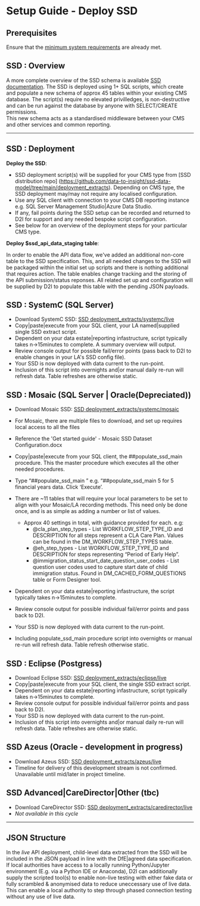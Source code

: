# Setup Guide - Deploy SSD

## Prerequisites
Ensure that the [minimum system requirements](system_requirements.md) are already met.


## SSD : Overview

A more complete overview of the SSD schema is available [SSD documentation](https://data-to-insight.github.io/ssd-data-model).
The SSD is deployed using 1+ SQL scripts, which create and populate a new schema of approx 45 tables within your existing CMS database. The script(s) require no elevated privilledges, is non-destructive and can be run against the database by anyone with SELECT/CREATE permissions.   
This new schema acts as a standardised middleware between your CMS and other services and common reporting. 

---

## SSD : Deployment

**Deploy the SSD**:

 - SSD deployment script(s) will be supplied for your CMS type from [SSD distribution repo] (https://github.com/data-to-insight/ssd-data-model/tree/main/deployment_extracts). Depending on CMS type, the SSD deployment may/may not require any localised configuration. 
 - Use any SQL client with connection to your CMS DB reporting instance e.g. SQL Server Management Studio|Azure Data Studio.
 - If any, fail points during the SSD setup can be recorded and returned to D2I for support and any needed bespoke script configuration.
 - See below for an overview of the deployment steps for your particular CMS type. 

**Deploy $ssd_api_data_staging table**:

   In order to enable the API data flow, we've added an additional non-core table to the SSD specification. This, and all needed changes to the SSD will be packaged within the initial set up scripts and there is nothing additional that requires action. The table enables change tracking and the storing of the API submission/status reponses. All related set up and configuration will be supplied by D2I to populate this table with the pending JSON payloads.


## SSD : SystemC (SQL Server)

- Download SystemC SSD: [SSD deployment_extracts/systemc/live](https://github.com//workspaces/ssd-data-model/deployment_extracts_la_release/)
- Copy|paste|execute from your SQL client, your LA named|supplied single SSD extract script.
- Dependent on your data estate|reporting infastructure, script typically takes n->15minutes to complete. A summary overview will output. 
- Review console output for possible fail/error points (pass back to D2I to enable changes in your LA's SSD config file).
- Your SSD is now deployed with data current to the run-point. 
- Inclusion of this script into overnights and|or manual daily re-run will refresh data. Table refreshes are otherwise static. 

## SSD : Mosaic (SQL Server | Oracle(Depreciated))

- Download Mosaic SSD: [SSD deployment_extracts/systemc/mosaic](https://github.com/data-to-insight/ssd-data-model/tree/main/deployment_extracts/mosaic/live)
- For Mosaic, there are multiple files to download, and set up requires local access to all the files
- Reference the 'Get started guide' - Mosaic SSD Dataset Configuration.docx
- Copy|paste|execute from your SQL client, the ##populate_ssd_main procedure. This the master procedure which executes all the other needed procedures.
- Type “##populate_ssd_main <your desired number of financial years>” e.g. “##populate_ssd_main 5 for 5 financial years data.  Click ‘Execute’.
- There are ~11 tables that will require your local parameters to be set to align with your Mosaic/LA recording methods. This need only be done
once, and is as simple as adding a number or list of values. 
  - Approx 40 settings in total, with guidance provided for each. e.g:
    - @cla_plan_step_types - List WORKFLOW_STEP_TYPE_ID and DESCRIPTION for all steps represent a CLA Care Plan. Values can be found in the DM_WORKFLOW_STEP_TYPES table.
    - @eh_step_types - List WORKFLOW_STEP_TYPE_ID and DESCRIPTION for steps representing “Period of Early Help”.
    - @immigration_status_start_date_question_user_codes - List question user codes used to capture start date of child immigration status. Found in DM_CACHED_FORM_QUESTIONS table or Form Designer tool.

- Dependent on your data estate|reporting infastructure, the script typically takes n->15minutes to complete.  
- Review console output for possible individual fail/error points and pass back to D2I. 
- Your SSD is now deployed with data current to the run-point. 
- Including populate_ssd_main procedure script into overnights or manual re-run will refresh data. Table refresh otherwise static. 

## SSD : Eclipse (Postgress)

- Download Eclipse SSD: [SSD deployment_extracts/eclipse/live](https://github.com/data-to-insight/ssd-data-model/tree/main/deployment_extracts/eclipse/live)
- Copy|paste|execute from your SQL client, the single SSD extract script.
- Dependent on your data estate|reporting infastructure, script typically takes n->15minutes to complete.  
- Review console output for possible individual fail/error points and pass back to D2I. 
- Your SSD is now deployed with data current to the run-point. 
- Inclusion of this script into overnights and|or manual daily re-run will refresh data. Table refreshes are otherwise static. 

## SSD Azeus (Oracle - development in progress)

- Download Azeus SSD: [SSD deployment_extracts/azeus/live](https://github.com/data-to-insight/ssd-data-model/tree/main/deployment_extracts/azeus/live)
- Timeline for delivery of this development stream is not confirmed. Unavailable until mid/later in project timeline.

## SSD Advanced|CareDirector|Other (tbc)

- Download CareDirector SSD: [SSD deployment_extracts/caredirector/live](https://github.com/data-to-insight/ssd-data-model/tree/main/deployment_extracts/caredirector/live)
- _Not available in this cycle_


---
## JSON Structure

In the _live_ API deployment, child-level data extracted from the SSD will be included in the JSON payload in line with the DfE|agreed data specification. If local authorities have access to a locally running Python/Jupyter environment (E.g. via a Python IDE or Anaconda), D2I can additionally supply the scripted tool(s) to enable non-live testing with either fake data or fully scrambled & anonymised data to reduce uneccessary use of live data. This can enable a local authority to step through phased connection testing without any use of live data.    
<!-- See full [json payload structure specification](payload_structure.md) -->

